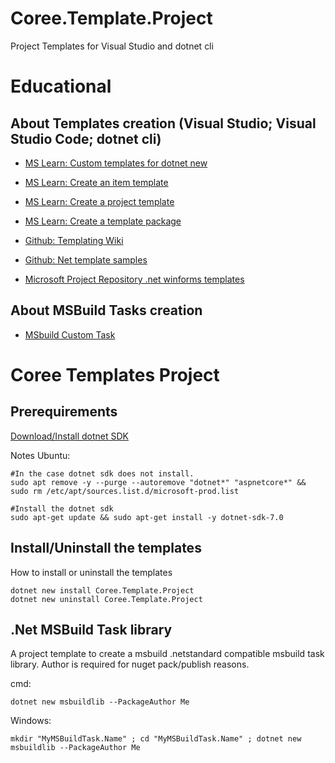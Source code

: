 # Coree.Template.Project
Project Templates for Visual Studio and dotnet cli

# Educational

## About Templates creation (Visual Studio; Visual Studio Code; dotnet cli)

- [MS Learn: Custom templates for dotnet new](https://learn.microsoft.com/en-us/dotnet/core/tools/custom-templates)

- [MS Learn: Create an item template](https://learn.microsoft.com/en-us/dotnet/core/tutorials/cli-templates-create-item-template)

- [MS Learn: Create a project template](https://learn.microsoft.com/en-us/dotnet/core/tutorials/cli-templates-create-project-template)

- [MS Learn: Create a template package](https://learn.microsoft.com/en-us/dotnet/core/tutorials/cli-templates-create-template-package?pivots=dotnet-6-0)

- [Github: Templating Wiki](https://github.com/dotnet/templating/wiki)

- [Github: Net template samples](https://github.com/dotnet/templating/tree/main/dotnet-template-samples)

- [Microsoft Project Repository .net winforms templates](https://github.com/dotnet/winforms/tree/main/pkg/Microsoft.Dotnet.WinForms.ProjectTemplates/content/WinFormsApplication-CSharp)

## About MSBuild Tasks creation
- [MSbuild Custom Task](https://github.com/dotnet/samples/tree/main/msbuild/custom-task-code-generation)

# Coree Templates Project

## Prerequirements

[Download/Install dotnet SDK](https://dotnet.microsoft.com/en-us/download)

Notes Ubuntu:
```
#In the case dotnet sdk does not install.
sudo apt remove -y --purge --autoremove "dotnet*" "aspnetcore*" && sudo rm /etc/apt/sources.list.d/microsoft-prod.list

#Install the dotnet sdk
sudo apt-get update && sudo apt-get install -y dotnet-sdk-7.0
```




## Install/Uninstall the templates
How to install or uninstall the templates
```
dotnet new install Coree.Template.Project
dotnet new uninstall Coree.Template.Project
```

## .Net MSBuild Task library
A project template to create a msbuild .netstandard compatible msbuild task library. Author is required for nuget pack/publish reasons.

cmd:
```
dotnet new msbuildlib --PackageAuthor Me
```

Windows:
```
mkdir "MyMSBuildTask.Name" ; cd "MyMSBuildTask.Name" ; dotnet new msbuildlib --PackageAuthor Me
```




